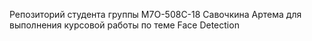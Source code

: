 Репозиторий студента группы М7О-508С-18 Савочкина Артема для выполнения  курсовой работы по теме Face Detection
